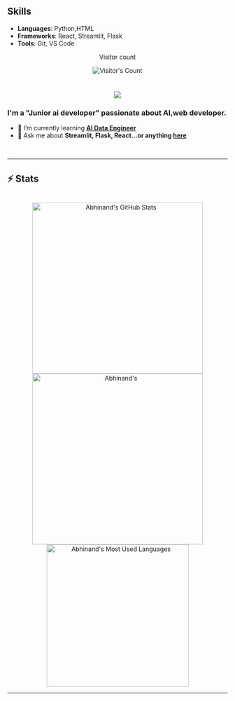 ## Skills
- **Languages**: Python,HTML
- **Frameworks**: React, Streamlit, Flask
- **Tools**: Git, VS Code

<div align="center"> 
  <p>Visitor count</p>
  <img src="https://profile-counter.glitch.me/{aabhiiih}/count.svg" alt="Visitor's Count" />
</div>
<h1 align="center">
    <img src="https://readme-typing-svg.herokuapp.com/?font=Inter&size=48&center=true&vCenter=true&width=500&height=70&color=4493F8&duration=4000&lines=Hi+There!+👋;+I'm+Abhinand+M!;" />
</h1>

### I'm a "Junior ai developer" passionate about AI,web developer.

- 🌱 I’m currently learning **[AI Data Engineer](https://www.linkedin.com/in/aabhiiih-m/)**
- 💬 Ask me about **Streamlit, Flask, React...or anything [here](https://github.com/{aabhiiih}/{aabhiiih}/issues)**

<br>



<hr>

## ⚡️ Stats

<br>

<div align=center>
  <img width=390 src="https://github-readme-stats.vercel.app/api?username=aabhiiih&theme=transparent&count_private=true&show_icons=true&rank_icon=github&locale=en" alt="Abhinand's GitHub Stats" />
  <img width=390 src="https://github-readme-streak-stats.herokuapp.com/?user=aabhiiih&theme=transparent&count_private=true&border_radius=10&locale=en" alt="Abhinand's" />
  <img width=325 src="https://github-readme-stats.vercel.app/api/top-langs?username=aabhiiih&theme=transparent&layout=donut&hide=css&langs_count=8&border_radius=10&show_icons=true&locale=en" alt="Abhinand's Most Used Languages" />
</div>

<hr>



